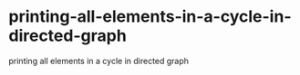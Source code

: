 # printing-all-elements-in-a-cycle-in-directed-graph
printing all  elements in a cycle in directed graph
